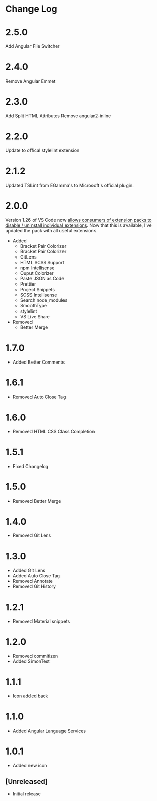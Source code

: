 # Change Log

# 2.5.0
Add Angular File Switcher

# 2.4.0
Remove Angular Emmet

# 2.3.0
Add Split HTML Attributes
Remove angular2-inline

# 2.2.0
Update to offical stylelint extension

# 2.1.2
Updated TSLint from EGamma's to Microsoft's official plugin.

# 2.0.0
Version 1.26 of VS Code now [allows consumers of extension packs to disable / uninstall individual extensions](https://code.visualstudio.com/updates/v1_26#_extension-pack-management).
Now that this is available, I've updated the pack with all useful extensions.  
- Added
    - Bracket Pair Colorizer
    - Bracket Pair Colorizer
    - GitLens
    - HTML SCSS Support
    - npm Intellisense
    - Ouput Colorizer
    - Paste JSON as Code
    - Prettier
    - Project Snippets
    - SCSS Intellisense
    - Search node_modules
    - SmoothType
    - stylelint
    - VS Live Share
- Removed
    - Better Merge

# 1.7.0
- Added Better Comments

# 1.6.1
- Removed Auto Close Tag

# 1.6.0
- Removed HTML CSS Class Completion

# 1.5.1
- Fixed Changelog

# 1.5.0
- Removed Better Merge

# 1.4.0
- Removed Git Lens

# 1.3.0
- Added Git Lens
- Added Auto Close Tag
- Removed Annotate
- Removed Git History

# 1.2.1
- Removed Material snippets

# 1.2.0
- Removed commitizen
- Added SimonTest

# 1.1.1
- Icon added back

# 1.1.0
- Added Angular Language Services

# 1.0.1
- Added new icon

## [Unreleased]
- Initial release
